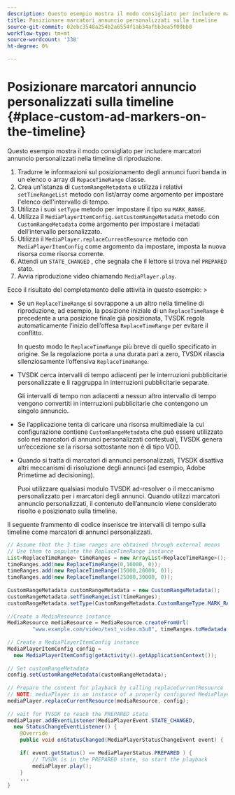 ```yaml
---
description: Questo esempio mostra il modo consigliato per includere marcatori annuncio personalizzati nella timeline di riproduzione.
title: Posizionare marcatori annuncio personalizzati sulla timeline
source-git-commit: 02ebc3548a254b2a6554f1ab34afbb3ea5f09bb8
workflow-type: tm+mt
source-wordcount: '338'
ht-degree: 0%

---
```


# Posizionare marcatori annuncio personalizzati sulla timeline {#place-custom-ad-markers-on-the-timeline}

Questo esempio mostra il modo consigliato per includere marcatori annuncio personalizzati nella timeline di riproduzione.

1. Tradurre le informazioni sul posizionamento degli annunci fuori banda in un elenco o array di `RepaceTimeRange` classe.
1. Crea un&#39;istanza di `CustomRangeMetadata` e utilizza i relativi `setTimeRangeList` metodo con list/array come argomento per impostare l&#39;elenco dell&#39;intervallo di tempo.
1. Utilizza i suoi `setType` metodo per impostare il tipo su `MARK_RANGE`.
1. Utilizza il `MediaPlayerItemConfig.setCustomRangeMetadata` metodo con `CustomRangeMetadata` come argomento per impostare i metadati dell’intervallo personalizzato.
1. Utilizza il `MediaPlayer.replaceCurrentResource` metodo con `MediaPlayerItemConfig` come argomento da impostare, imposta la nuova risorsa come risorsa corrente.
1. Attendi un `STATE_CHANGED` , che segnala che il lettore si trova nel `PREPARED` stato.
1. Avvia riproduzione video chiamando `MediaPlayer.play`.

Ecco il risultato del completamento delle attività in questo esempio: >
* Se un `ReplaceTimeRange` si sovrappone a un altro nella timeline di riproduzione, ad esempio, la posizione iniziale di un `ReplaceTimeRange` è precedente a una posizione finale già posizionata, TVSDK regola automaticamente l’inizio dell’offesa `ReplaceTimeRange` per evitare il conflitto.

  In questo modo le `ReplaceTimeRange` più breve di quello specificato in origine. Se la regolazione porta a una durata pari a zero, TVSDK rilascia silenziosamente l’offensiva `ReplaceTimeRange`.

* TVSDK cerca intervalli di tempo adiacenti per le interruzioni pubblicitarie personalizzate e li raggruppa in interruzioni pubblicitarie separate.

  Gli intervalli di tempo non adiacenti a nessun altro intervallo di tempo vengono convertiti in interruzioni pubblicitarie che contengono un singolo annuncio.
* Se l’applicazione tenta di caricare una risorsa multimediale la cui configurazione contiene `CustomRangeMetadata` che può essere utilizzato solo nei marcatori di annunci personalizzati contestuali, TVSDK genera un’eccezione se la risorsa sottostante non è di tipo VOD.
* Quando si tratta di marcatori di annunci personalizzati, TVSDK disattiva altri meccanismi di risoluzione degli annunci (ad esempio, Adobe Primetime ad decisioning).

  Puoi utilizzare qualsiasi modulo TVSDK ad-resolver o il meccanismo personalizzato per i marcatori degli annunci. Quando utilizzi marcatori annuncio personalizzati, il contenuto dell’annuncio viene considerato risolto e posizionato sulla timeline.

Il seguente frammento di codice inserisce tre intervalli di tempo sulla timeline come marcatori di annunci personalizzati.

```java
// Assume that the 3 time ranges are obtained through external means 
// Use them to populate the ReplaceTimeRange instance 
List<ReplaceTimeRange> timeRanges = new ArrayList<ReplaceTimeRange>(); 
timeRanges.add(new ReplaceTimeRange(0,10000, 0)); 
timeRanges.add(new ReplaceTimeRange(15000,20000, 0)); 
timeRanges.add(new ReplaceTimeRange(25000,30000, 0)); 
 
CustomRangeMetadata customRangeMetadata = new CustomRangeMetadata(); 
customRangeMetadata.setTimeRangeList(timeRanges); 
customRangeMetadata.setType(CustomRangeMetadata.CustomRangeType.MARK_RANGE); 
 
//Create a MediaResource instance 
MediaResource mediaResource = MediaResource.createFromUrl( 
        "www.example.com/video/test_video.m3u8", timeRanges.toMedatada(null)); 
 
// Create a MediaPlayerItemConfig instance 
MediaPlayerItemConfig config =  
  new MediaPlayerItemConfig(getActivity().getApplicationContext()); 
 
// Set customRangeMetadata 
config.setCustomRangeMetadata(customRangeMetadata); 
 
// Prepare the content for playback by calling replaceCurrentResource 
// NOTE: mediaPlayer is an instance of a properly configured MediaPlayer  
mediaPlayer.replaceCurrentResource(mediaResource, config); 
 
// wait for TVSDK to reach the PREPARED state 
mediaPlayer.addEventListener(MediaPlayerEvent.STATE_CHANGED,  
  new StatusChangeEventListener() { 
    @Override 
    public void onStatusChanged(MediaPlayerStatusChangeEvent event) { 
 
    if( event.getStatus() == MediaPlayerStatus.PREPARED ) { 
        // TVSDK is in the PREPARED state, so start the playback  
        mediaPlayer.play(); 
    } 
    ... 
}
```
